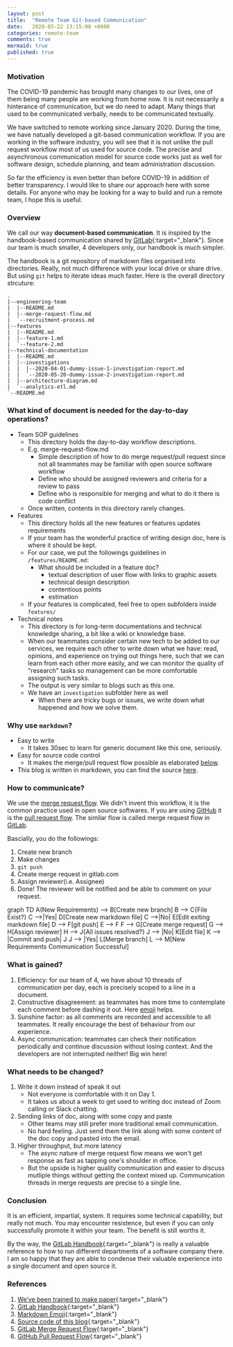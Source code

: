 ```yaml
---
layout: post
title:  "Remote Team Git-based Communication"
date:   2020-05-22 13:15:00 +0800
categories: remote-team
comments: true
mermaid: true
published: true
---
```


### Motivation
The COVID-19 pandemic has brought many changes to our lives, one of them being many people are working from home now. It is not necessarily a hinterance of communication, but we do need to adapt. Many things that used to be communicated verbally, needs to be communicated textually.
  
We have switched to remote working since January 2020. During the time, we have natually developed a git-based communication workflow. If you are working in the software industry, you will see that it is not unlike the pull request workflow most of us used for source code. The precise and asynchronous communication model for source code works just as well for software design, schedule planning, and team administration discussion.


So far the efficiency is even better than before COVID-19 in addition of better transparency. I would like to share our approach here with some details. For anyone who may be looking for a way to build and run a remote team, I hope this is useful.


### Overview

We call our way **document-based communication**. It is inspired by the handbook-based communication shared by [GitLab][gitlab]{:target="_blank"}. Since our team is much smaller, 4 developers only, our handbook is much simpler.  
  
The handbook is a git repository of markdown files organised into directories. Really, not much difference with your local drive or share drive. But using `git` helps to iterate ideas much faster. Here is the overall directory strcuture:  

```
.
|--engineering-team
|  |--README.md
|  |--merge-request-flow.md
|  `--recruitment-process.md
|--features
|  |--README.md
|  |--feature-1.md
|  `--feature-2.md
|--technical-documentation
|  |--README.md
|  |--investigations
|  |  |--2020-04-01-dummy-issue-1-investigation-report.md
|  |  `--2020-05-20-dummy-issue-2-investigation-report.md
|  |--architecture-diagram.md
|  `--analytics-etl.md
`--README.md
```


### What kind of document is needed for the day-to-day operations?
- Team SOP guidelines
    + This directory holds the day-to-day workflow descriptions.
    + E.g. merge-request-flow.md
        * Simple description of how to do merge request/pull request since not all teammates may be familiar with open source software workflow
        * Define who should be assigned reviewers and criteria for a review to pass
        * Define who is responsible for merging and what to do it there is code conflict
    + Once written, contents in this directory rarely changes.
- Features
    + This directory holds all the new features or features updates requirements
    + If your team has the wonderful practice of writing design doc, here is where it should be kept.
    + For our case, we put the followings guidelines in `/features/README.md`:
        * What should be included in a feature doc?
            - textual description of user flow with links to graphic assets
            - technical design description
            - contentious points
            - estimation
    + If your features is complicated, feel free to open subfolders inside `features/`
- Technical notes
    + This directory is for long-term documentations and technical knowledge sharing, a bit like a wiki or knowledge base.
    + When our teammates consider certain new tech to be added to our services, we require each other to write down what we have: read, opinions, and experience on trying out things here, such that we can learn from each other more easily, and we can monitor the quality of "research" tasks so management can be more comfortable assigning such tasks.
    + The output is very similar to blogs such as this one.
    + We have an `investigation` subfolder here as well
        * When there are tricky bugs or issues, we write down what happened and how we solve them.
    



### Why use `markdown`?
- Easy to write 
    + It takes 30sec to learn for generic document like this one, seriously.
- Easy for source code control
    + It makes the merge/pull request flow possible as elaborated [below](#how-to-communicate).
- This blog is written in markdown, you can find the source [here](https://github.com/billykong/billykong.github.io).

### How to communicate?    
We use the [merge request flow](https://docs.gitlab.com/ee/user/project/merge_requests/). We didn't invent this workflow, it is the common practice used in open source softwares. If you are using [GitHub][github] it is the [pull request flow](https://guides.github.com/introduction/flow/). The similar flow is called merge request flow in [GitLab][gitlab].

Bascially, you do the followings:
1. Create new branch
2. Make changes
3. `git push`
4. Create merge request in gitlab.com
5. Assign reviewer(i.e. Assignee)
6. Done! The reviewer will be notified and be able to comment on your request.

<div class="mermaid">
graph TD
    A(New Requirements) --> B[Create new branch]
    B --> C{File Exist?}
    C -->|Yes| D[Create new markdown file]
    C -->|No| E[Edit exiting markdown file]
    D --> F[git push]
    E --> F
    F --> G[Create merge request]
    G --> H[Assign reviewer]
    H --> J{All issues resolved?}
    J --> |No| K[Edit file]
    K --> |Commit and push| J
    J --> |Yes| L[Merge branch]
    L --> M[New Requirements Communication Successful]
</div>

### What is gained?

1. Efficiency: for our team of 4, we have about 10 threads of communication per day, each is precisely scoped to a line in a document.
2. Constructive disagreement: as teammates has more time to contemplate each comment before dashing it out. Here [emoji][emoji] helps.
3. Sunshine factor: as all comments are recorded and accessible to all teammates. It really encourage the best of behaviour from our experience.
4. Async communication: teammates can check their notification periodically and continue discussion without losing context. And the developers are not interrupted neither! Big win here!




### What needs to be changed?

1. Write it down instead of speak it out
    + Not everyone is comfortable with it on Day 1.
    + It takes us about a week to get used to writing doc instead of Zoom calling or Slack chatting.
2. Sending links of doc, along with some copy and paste
    + Other teams may still prefer more traditional email communication.
    + No hard feeling. Just send them the link along with some content of the doc copy and pasted into the email. 
3. Higher throughput, but more latency
    + The async nature of merge request flow means we won't get response as fast as tapping one's shoulder in office.
    + But the upside is higher quality communication and easier to discuss mutliple things without getting the context mixed up. Communication threads in merge requests are precise to a single line.



### Conclusion
It is an efficient, impartial, system.
It requires some technical capability, but really not much.
You may encounter resistence, but even if you can only successfully promote it within your team. The benefit is still worths it.

By the way, the [GitLab Handbook](https://about.gitlab.com/handbook/){:target="_blank"} is really a valuable reference to how to run different departments of a software company there. I am so happy that they are able to condense their valuable experience into a single document and open source it.



### References
1. [We’ve been trained to make paper](https://ben.balter.com/2012/10/19/we-ve-been-trained-to-make-paper/){:target="_blank"}  
2. [GitLab Handbook](https://about.gitlab.com/handbook/){:target="_blank"}  
3. [Markdown Emoji](https://www.webfx.com/tools/emoji-cheat-sheet/){:target="_blank"}  
4. [Source code of this blog](https://github.com/billykong/billykong.github.io){:target="_blank"}
5. [GitLab Merge Request Flow](https://docs.gitlab.com/ee/user/project/merge_requests/){:target="_blank"}
6. [GitHub Pull Request Flow](https://guides.github.com/introduction/flow/){:target="_blank"}

<br>
<br>

[gitlab]: https://gitlab.com
[github]: https://github.com
[emoji]: https://www.webfx.com/tools/emoji-cheat-sheet/

